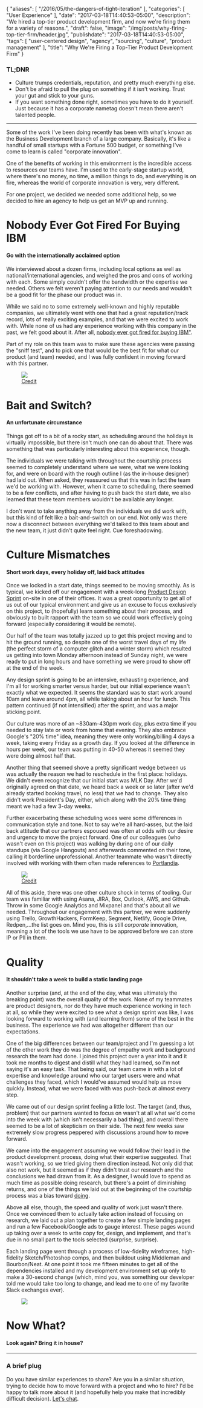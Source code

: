 {
   "aliases": [
      "/2016/05/the-dangers-of-tight-iteration"
   ],
   "categories": [
      "User Experience"
   ],
   "date": "2017-03-18T14:40:53-05:00",
   "description": "We hired a top-tier product development firm, and now we're firing them for a variety of reasons.",
   "draft": false,
   "image": "/img/posts/why-firing-top-tier-firm/header.jpg",
   "publishdate": "2017-03-18T14:40:53-05:00",
   "tags": [
      "user-centered design",
      "agency",
      "sourcing",
      "culture",
      "product management"
   ],
   "title": "Why We're Firing a Top-Tier Product Development Firm"
}

<div class="tldnr">
  <h3>TL;DNR</h3>
  <ul>
    <li>Culture trumps credentials, reputation, and pretty much everything else.</li>
    <li>Don't be afraid to pull the plug on something if it isn't working. Trust your gut and stick to your guns.</li>
    <li>If you want something done right, sometimes you have to do it yourself. Just because it has a corporate nametag doesn't mean there aren't talented people.</li>
  </ul>
</div>
<hr/>

Some of the work I've been doing recently has been with what's known as the Business Development branch of a large company. Basically, it's like a handful of small startups with a Fortune 500 budget, or something I've come to learn is called "corporate innovation".

One of the benefits of working in this environment is the incredible access to resources our teams have. I'm used to the early-stage startup world, where there's no money, no time, a million things to do, and everything is on fire, whereas the world of corporate innovation is very, very different.

For one project, we decided we needed some additional help, so we decided to hire an agency to help us get an MVP up and running.

# Nobody Ever Got Fired For Buying IBM <a name="ibm" href="#ibm"><i class="ion-link"></i></a>
#### Go with the internationally acclaimed option

We interviewed about a dozen firms, including local options as well as national/international agencies, and weighed the pros and cons of working with each. Some simply couldn't offer the bandwidth or the expertise we needed. Others we felt weren't paying attention to our needs and wouldn't be a good fit for the phase our product was in.

While we said no to some extremely well-known and highly reputable companies, we ultimately went with one that had a great reputation/track record, lots of really exciting examples, and that we were excited to work with. While none of us had any experience working with this company in the past, we felt good about it. After all, <a href="https://www.quora.com/What-does-the-phrase-Nobody-ever-got-fired-for-choosing-IBM-mean">nobody ever got fired for buying IBM"</a>.

Part of my role on this team was to make sure these agencies were passing the "sniff test", and to pick one that would be the best fit for what our product (and team) needed, and I was fully confident in moving forward with this partner.

<figure>
<img src="/img/posts/why-firing-top-tier-firm/ibm.jpg" />
<figcaption><a href="http://pbs.twimg.com/media/CCMnwscW4AIDfqo.png:large">Credit</a></figcaption>
</figure>

# Bait and Switch? <a name="bait-and-switch" href="#bait-and-switch"><i class="ion-link"></i></a>
#### An unfortunate circumstance

Things got off to a bit of a rocky start, as scheduling around the holidays is virtually impossible, but there isn't much one can do about that. There was something that was particularly interesting about this experience, though.

The individuals we were talking with throughout the courtship process seemed to completely understand where we were, what we were looking for, and were on board with the rough outline I (as the in-house designer) had laid out. When asked, they reassured us that this was in fact the team we'd be working with. However, when it came to scheduling, there seemed to be a few conflicts, and after having to push back the start date, we also learned that these team members wouldn't be available any longer.

I don't want to take anything away from the individuals we did work with, but this kind of felt like a bait-and-switch on our end. Not only was there now a disconnect between everything we'd talked to this team about and the new team, it just didn't quite feel right. Cue foreshadowing.

# Culture Mismatches <a name="culture" href="#culture"><i class="ion-link"></i></a>
#### Short work days, every holiday off, laid back attitudes

Once we locked in a start date, things seemed to be moving smoothly. As is typical, we kicked off our engagement with a week-long <a href="http://www.gv.com/sprint/">Product Design Sprint</a> on-site in one of their offices. It was a great opportunity to get all of us out of our typical environment and give us an excuse to focus exclusively on this project, to (hopefully) learn something about their process, and obviously to built rapport with the team so we could work effectively going forward (especially considering it would be remote).

Our half of the team was totally jazzed up to get this project moving and to hit the ground running, so despite one of the worst travel days of my life (the perfect storm of a computer glitch and a winter storm) which resulted us getting into town Monday afternoon instead of Sunday night, we were ready to put in long hours and have something we were proud to show off at the end of the week.

Any design sprint is going to be an intensive, exhausting experience, and I'm all for working smarter versus harder, but our initial experience wasn't exactly what we expected. It seems the standard was to start work around 10am and leave around 4pm, all while taking about an hour for lunch. This pattern continued (if not intensified) after the sprint, and was a major sticking point.

Our culture was more of an ~830am-430pm work day, plus extra time if you needed to stay late or work from home that evening. They also embrace Google's "20% time" idea, meaning they were only working/billing 4 days a week, taking every Friday as a growth day. If you looked at the difference in hours per week, our team was putting in 40-50 whereas it seemed they were doing almost half that.

Another thing that seemed shove a pretty significant wedge between us was actually the reason we had to reschedule in the first place: holidays. We didn't even recognize that our initial start was MLK Day. After we'd originally agreed on that date, we heard back a week or so later (after we'd already started booking travel, no less) that we had to change. They also didn't work President's Day, either, which along with the 20% time thing meant we had a few 3-day weeks.

Further exacerbating these scheduling woes were some differences in communication style and tone. Not to say we're all hard-asses, but the laid back attitude that our partners espoused was often at odds with our desire and urgency to move the project forward. One of our colleagues (who wasn't even on this project) was walking by during one of our daily standups (via Google Hangouts) and afterwards commented on their tone, calling it borderline unprofessional. Another teammate who wasn't directly involved with working with them often made references to <a href="http://www.ifc.com/shows/portlandia">Portlandia</a>.

<figure>
<img src="/img/posts/why-firing-top-tier-firm/portlandia.jpg" />
<figcaption><a href="http://68.media.tumblr.com/92560a542be8c8a7f8e6110772a2a744/tumblr_o0hbbgcLlP1te2cuvo1_1280.jpg">Credit</a></figcaption>
</figure>

All of this aside, there was one other culture shock in terms of tooling. Our team was familiar with using Asana, JIRA, Box, Outlook, AWS, and Github. Throw in some Google Analytics and Mixpanel and that's about all we needed. Throughout our engagement with this partner, we were suddenly using Trello, GrowthHackers, FormKeep, Segment, Netlify, Google Drive, Redpen,...the list goes on. Mind you, this is still <em>corporate</em> innovation, meaning a lot of the tools we use have to be approved before we can store IP or PII in them.

# Quality <a name="quality" href="#quality"><i class="ion-link"></i></a>
#### It shouldn't take a week to build a static landing page

Another surprise (and, at the end of the day, what was ultimately the breaking point) was the overall quality of the work. None of my teammates are product designers, nor do they have much experience working in tech at all, so while they were excited to see what a design sprint was like, I was looking forward to working with (and learning from) some of the best in the business. The experience we had was altogether different than our expectations.

One of the big differences between our team/project and I'm guessing a lot of the other work they do was the degree of empathy work and background research the team had done. I joined this project over a year into it and it took me months to digest and distill what they had learned, so I'm not saying it's an easy task. That being said, our team came in with a lot of expertise and knowledge around who our target users were and what challenges they faced, which I would've assumed would help us move quickly. Instead, what we were faced with was push-back at almost every step.

We came out of our design sprint feeling a little lost. The target (and, thus, problem) that our partners wanted to focus on wasn't at all what we'd come into the week with (which isn't necessarily a bad thing), and overall there seemed to be a lot of skepticism on their side. The next few weeks saw extremely slow progress peppered with discussions around how to move forward.

We came into the engagement assuming we would follow their lead in the product development process, doing what their expertise suggested. That wasn't working, so we tried giving them direction instead. Not only did that also not work, but it seemed as if they didn't trust our research and the conclusions we had drawn from it. As a designer, I would love to spend as much time as possible doing research, but there's a point of diminishing returns, and one of the things we laid out at the beginning of the courtship process was a bias toward <a href="https://uxmag.com/articles/from-design-thinking-to-design-doing">doing</a>.

Above all else, though, the speed and quality of work just wasn't there. Once we convinced them to actually take action instead of focusing on research, we laid out a plan together to create a few simple landing pages and run a few Facebook/Google ads to gauge interest. These pages wound up taking over a week to write copy for, design, and implement, and that's due in no small part to the tools selected (surprise, surprise).

Each landing page went through a process of low-fidelity wireframes, high-fidelity Sketch/Photoshop comps, and then buildout using Middleman and Bourbon/Neat. At one point it took me fifteen minutes to get all of the dependencies installed and my development environment set up only to make a 30-second change (which, mind you, was something our developer told me would take too long to change, and lead me to one of my favorite Slack exchanges ever).

<figure>
<img src="/img/posts/why-firing-top-tier-firm/redacted.jpg" />
</figure>

# Now What? <a name="now-what" href="#now-what"><i class="ion-link"></i></a>
#### Look again? Bring it in house?

<hr/>

### A brief plug

Do you have similar experiences to share? Are you in a similar situation, trying to decide how to move forward with a project and who to hire? I'd be happy to talk more about it (and hopefully help you make that incredibly difficult decision). <a href="mailto:me@bradorego.com">Let's chat</a>.
